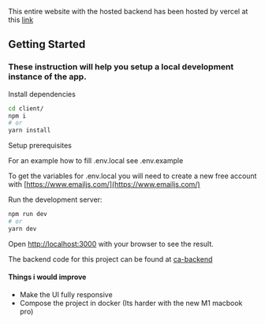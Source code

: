 
This entire website with the hosted backend has been hosted by vercel at this [link](https://street-performers-map.vercel.app/)
## Getting Started
### These instruction will help you setup a local development instance of the app.

Install dependencies
```bash
cd client/
npm i
# or
yarn install
```

Setup prerequisites

For an example how to fill .env.local  see .env.example

To get the variables for .env.local you will need to create a new free account with [https://www.emailjs.com/](https://www.emailjs.com/)


Run the development server:

```bash
npm run dev
# or
yarn dev

```

Open [http://localhost:3000](http://localhost:3000) with your browser to see the result.


The backend code for this project can be found at [ca-backend](https://github.com/MohammedAK1991/Street-Perfomers-Map-Backend)

#### Things i would improve
- Make the UI fully responsive
- Compose the project in docker (Its harder with the new M1 macbook pro)





